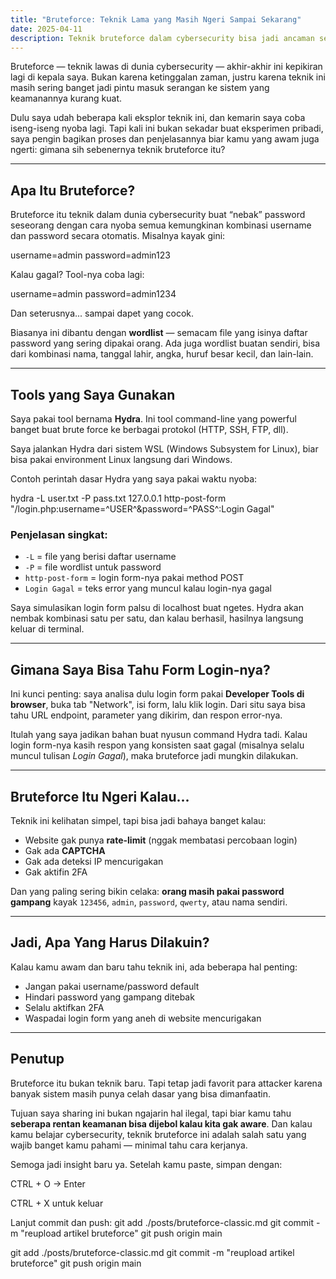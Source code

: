```yaml
---
title: "Bruteforce: Teknik Lama yang Masih Ngeri Sampai Sekarang"
date: 2025-04-11
description: Teknik bruteforce dalam cybersecurity bisa jadi ancaman serius kalau digunakan tanpa etika. Saya coba jelaskan dengan gaya ringan untuk kamu yang awam tapi penasaran.
---
```


Bruteforce — teknik lawas di dunia cybersecurity — akhir-akhir ini kepikiran lagi di kepala saya. Bukan karena ketinggalan zaman, justru karena teknik ini masih sering banget jadi pintu masuk serangan ke sistem yang keamanannya kurang kuat.

Dulu saya udah beberapa kali eksplor teknik ini, dan kemarin saya coba iseng-iseng nyoba lagi. Tapi kali ini bukan sekadar buat eksperimen pribadi, saya pengin bagikan proses dan penjelasannya biar kamu yang awam juga ngerti: gimana sih sebenernya teknik bruteforce itu?

---

## Apa Itu Bruteforce?

Bruteforce itu teknik dalam dunia cybersecurity buat “nebak” password seseorang dengan cara nyoba semua kemungkinan kombinasi username dan password secara otomatis. Misalnya kayak gini:

username=admin password=admin123


Kalau gagal? Tool-nya coba lagi:

username=admin password=admin1234


Dan seterusnya... sampai dapet yang cocok.

Biasanya ini dibantu dengan **wordlist** — semacam file yang isinya daftar password yang sering dipakai orang. Ada juga wordlist buatan sendiri, bisa dari kombinasi nama, tanggal lahir, angka, huruf besar kecil, dan lain-lain.

---

## Tools yang Saya Gunakan

Saya pakai tool bernama **Hydra**. Ini tool command-line yang powerful banget buat brute force ke berbagai protokol (HTTP, SSH, FTP, dll).

Saya jalankan Hydra dari sistem WSL (Windows Subsystem for Linux), biar bisa pakai environment Linux langsung dari Windows.

Contoh perintah dasar Hydra yang saya pakai waktu nyoba:

hydra -L user.txt -P pass.txt 127.0.0.1 http-post-form "/login.php:username=^USER^&password=^PASS^:Login Gagal"


### Penjelasan singkat:

- `-L` = file yang berisi daftar username  
- `-P` = file wordlist untuk password  
- `http-post-form` = login form-nya pakai method POST  
- `Login Gagal` = teks error yang muncul kalau login-nya gagal  

Saya simulasikan login form palsu di localhost buat ngetes. Hydra akan nembak kombinasi satu per satu, dan kalau berhasil, hasilnya langsung keluar di terminal.

---

## Gimana Saya Bisa Tahu Form Login-nya?

Ini kunci penting: saya analisa dulu login form pakai **Developer Tools di browser**, buka tab "Network", isi form, lalu klik login. Dari situ saya bisa tahu URL endpoint, parameter yang dikirim, dan respon error-nya.

Itulah yang saya jadikan bahan buat nyusun command Hydra tadi. Kalau login form-nya kasih respon yang konsisten saat gagal (misalnya selalu muncul tulisan *Login Gagal*), maka bruteforce jadi mungkin dilakukan.

---

## Bruteforce Itu Ngeri Kalau...

Teknik ini kelihatan simpel, tapi bisa jadi bahaya banget kalau:

- Website gak punya **rate-limit** (nggak membatasi percobaan login)
- Gak ada **CAPTCHA**
- Gak ada deteksi IP mencurigakan
- Gak aktifin 2FA

Dan yang paling sering bikin celaka: **orang masih pakai password gampang** kayak `123456`, `admin`, `password`, `qwerty`, atau nama sendiri.

---

## Jadi, Apa Yang Harus Dilakuin?

Kalau kamu awam dan baru tahu teknik ini, ada beberapa hal penting:

- Jangan pakai username/password default
- Hindari password yang gampang ditebak
- Selalu aktifkan 2FA
- Waspadai login form yang aneh di website mencurigakan

---

## Penutup

Bruteforce itu bukan teknik baru. Tapi tetap jadi favorit para attacker karena banyak sistem masih punya celah dasar yang bisa dimanfaatin.

Tujuan saya sharing ini bukan ngajarin hal ilegal, tapi biar kamu tahu **seberapa rentan keamanan bisa dijebol kalau kita gak aware**. Dan kalau kamu belajar cybersecurity, teknik bruteforce ini adalah salah satu yang wajib banget kamu pahami — minimal tahu cara kerjanya.

Semoga jadi insight baru ya.
Setelah kamu paste, simpan dengan:

CTRL + O → Enter

CTRL + X untuk keluar

Lanjut commit dan push:
git add ./posts/bruteforce-classic.md
git commit -m "reupload artikel bruteforce"
git push origin main

git add ./posts/bruteforce-classic.md
git commit -m "reupload artikel bruteforce"
git push origin main

